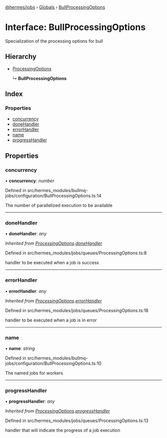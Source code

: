 [@hermes/jobs](../README.md) › [Globals](../globals.md) › [BullProcessingOptions](bullprocessingoptions.md)

# Interface: BullProcessingOptions

Specialization of the processing options for bull

## Hierarchy

* [ProcessingOptions](processingoptions.md)

  ↳ **BullProcessingOptions**

## Index

### Properties

* [concurrency](bullprocessingoptions.md#concurrency)
* [doneHandler](bullprocessingoptions.md#donehandler)
* [errorHandler](bullprocessingoptions.md#errorhandler)
* [name](bullprocessingoptions.md#name)
* [progressHandler](bullprocessingoptions.md#progresshandler)

## Properties

###  concurrency

• **concurrency**: *number*

Defined in src/hermes_modules/bullmq-jobs/configuration/BullProcessingOptions.ts:14

The number of parallelized execution to be available

___

###  doneHandler

• **doneHandler**: *any*

*Inherited from [ProcessingOptions](processingoptions.md).[doneHandler](processingoptions.md#donehandler)*

Defined in src/hermes_modules/jobs/queues/ProcessingOptions.ts:8

handler to be executed when a job is success

___

###  errorHandler

• **errorHandler**: *any*

*Inherited from [ProcessingOptions](processingoptions.md).[errorHandler](processingoptions.md#errorhandler)*

Defined in src/hermes_modules/jobs/queues/ProcessingOptions.ts:18

handler to be executed when a job is in error

___

###  name

• **name**: *string*

Defined in src/hermes_modules/bullmq-jobs/configuration/BullProcessingOptions.ts:10

The named jobs for workers

___

###  progressHandler

• **progressHandler**: *any*

*Inherited from [ProcessingOptions](processingoptions.md).[progressHandler](processingoptions.md#progresshandler)*

Defined in src/hermes_modules/jobs/queues/ProcessingOptions.ts:13

handler that will indicate the progress of a job execution
